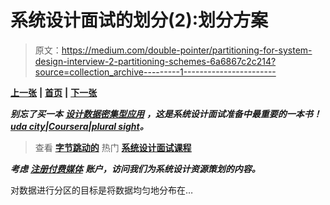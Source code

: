 # 系统设计面试的划分(2):划分方案

> 原文：<https://medium.com/double-pointer/partitioning-for-system-design-interview-2-partitioning-schemes-6a6867c2c214?source=collection_archive---------1----------------------->

[**上一张**](https://bit.ly/3CVLAZR) **|** [**首页**](https://bit.ly/3tVGgRY) **|** [**下一张**](https://bit.ly/3zB9zgO)

***别忘了买一本*** [***设计数据密集型应用***](https://amzn.to/3HWOSPm) ***，这是系统设计面试准备中最重要的一本书！***[***uda city***](https://bit.ly/3JIpvl4)***|***[***Coursera***](https://imp.i384100.net/zaYBB0)***|***[***plural sight***](https://pluralsight.pxf.io/Ao7GGK)***。***

> 查看 [**字节跳动的**](https://bytebytego.com?fpr=datajek34) 热门 [**系统设计面试课程**](https://bytebytego.com?fpr=datajek34)

***考虑*** [***注册付费媒体***](https://bit.ly/3LNjPXB) ***账户，访问我们为系统设计资源策划的内容。***

对数据进行分区的目标是将数据均匀地分布在…